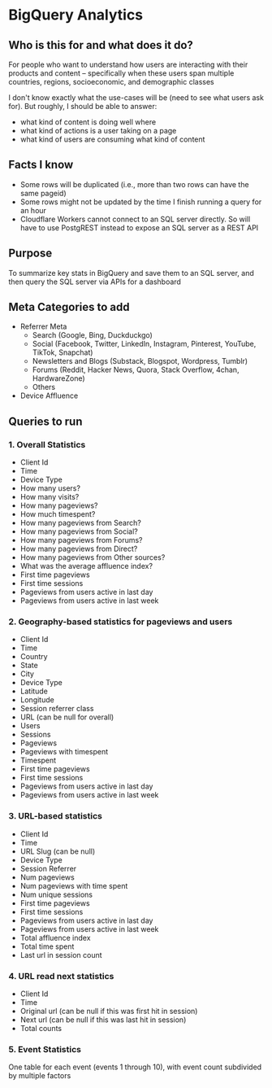 # BigQuery Analytics

## Who is this for and what does it do?
For people who want to understand how users are interacting with their products and content – specifically when these users span multiple countries, regions, socioeconomic, and demographic classes

I don't know exactly what the use-cases will be (need to see what users ask for). But roughly, I should be able to answer:
- what kind of content is doing well where
- what kind of actions is a user taking on a page
- what kind of users are consuming what kind of content

## Facts I know
- Some rows will be duplicated (i.e., more than two rows can have the same pageid)
- Some rows might not be updated by the time I finish running a query for an hour
- Cloudflare Workers cannot connect to an SQL server directly. So will have to use PostgREST instead to expose an SQL server as a REST API

## Purpose
To summarize key stats in BigQuery and save them to an SQL server, and then query the SQL server via APIs for a dashboard

## Meta Categories to add
- Referrer Meta
  - Search (Google, Bing, Duckduckgo)
  - Social (Facebook, Twitter, LinkedIn, Instagram, Pinterest, YouTube, TikTok, Snapchat)
  - Newsletters and Blogs (Substack, Blogspot, Wordpress, Tumblr)
  - Forums (Reddit, Hacker News, Quora, Stack Overflow, 4chan, HardwareZone)
  - Others
- Device Affluence

## Queries to run

### 1. Overall Statistics
- Client Id
- Time
- Device Type
- How many users?
- How many visits?
- How many pageviews?
- How much timespent?
- How many pageviews from Search?
- How many pageviews from Social?
- How many pageviews from Forums?
- How many pageviews from Direct?
- How many pageviews from Other sources?
- What was the average affluence index?
- First time pageviews
- First time sessions
- Pageviews from users active in last day
- Pageviews from users active in last week

### 2. Geography-based statistics for pageviews and users
- Client Id
- Time
- Country
- State
- City
- Device Type
- Latitude
- Longitude
- Session referrer class
- URL (can be null for overall)
- Users
- Sessions
- Pageviews
- Pageviews with timespent
- Timespent
- First time pageviews
- First time sessions
- Pageviews from users active in last day
- Pageviews from users active in last week

### 3. URL-based statistics
- Client Id
- Time
- URL Slug (can be null)
- Device Type
- Session Referrer
- Num pageviews
- Num pageviews with time spent
- Num unique sessions
- First time pageviews
- First time sessions
- Pageviews from users active in last day
- Pageviews from users active in last week
- Total affluence index
- Total time spent
- Last url in session count

### 4. URL read next statistics
- Client Id
- Time
- Original url (can be null if this was first hit in session)
- Next url (can be null if this was last hit in session)
- Total counts

### 5. Event Statistics
One table for each event (events 1 through 10), with event count subdivided by multiple factors
